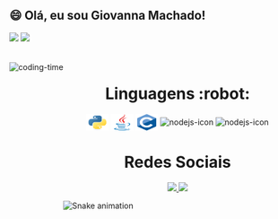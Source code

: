 ## :smile:  Olá, eu sou Giovanna Machado! 


<div>
  <img height="180em" src="https://github-readme-stats.vercel.app/api?username=giovannamachado&show_icons=true&theme=dracula&include_all_commits=true&count_private=true"/>
  <img align="rigth" height="180em" src="https://github-readme-stats.vercel.app/api/top-langs/?username=giovannamachado&layout=compact&langs_count=16&theme=dracula"/>
</div>
<br>

<div  align="center"> 
  <div style="display: inline_block"><br>
    <img align="left" height="250" alt="coding-time" src="https://github.com/LuigiGf/LuigiGf/blob/main/code.gif">
    <h1 align="center">Linguagens :robot: </h1>
    <img align="center" height="30" width="40" alt="js-icon"  
    <img align="center" height="30" width="40" alt="css-icon" src="https://raw.githubusercontent.com/devicons/devicon/master/icons/python/python-original.svg">
    <img align="center" height="30" width="40" alt="css-icon" src="https://raw.githubusercontent.com/devicons/devicon/master/icons/java/java-original.svg">
    <img align="center" height="30" width="40" alt="c-icon" src="https://raw.githubusercontent.com/devicons/devicon/master/icons/c/c-original.svg">
    <img align="center" height="30" width="40" alt="nodejs-icon" src="https://raw.githubusercontent.com/jmnote/z-icons/master/svg/cpp.svg">
   <img align="center" height="30" width="40" alt="nodejs-icon" src="https://raw.githubusercontent.com/jmnote/z-icons/master/svg/csharp.svg">
   </div>
   
   
   <h1 align="center">Redes Sociais</h1>
    <a href = "mailto: giovanna.machhado@gmail.com">
      <img width="30" src="https://github.com/LuigiGf/LuigiGf/blob/main/gmail.svg">
    </a>
    <a href = "https://www.linkedin.com/in/giovanna-machado-50362a176/">
      <img width="25" src="https://github.com/LuigiGf/LuigiGf/blob/main/linkedin.svg">
    </a>
  
</div>
 
    


![Snake animation](https://github.com/giovannamachado/giovannamachado/blob/output/github-contribution-grid-snake.svg)


